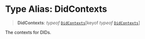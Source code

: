# Type Alias: DidContexts

> **DidContexts**: *typeof* [`DidContexts`](../variables/DidContexts.md)\[keyof *typeof* [`DidContexts`](../variables/DidContexts.md)\]

The contexts for DIDs.

